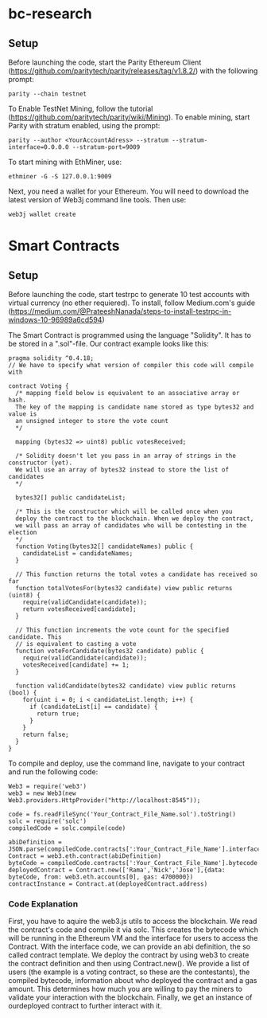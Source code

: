# bc-research

## Setup
Before launching the code, start the Parity Ethereum Client (https://github.com/paritytech/parity/releases/tag/v1.8.2/) with the following prompt:

```
parity --chain testnet
```

To Enable TestNet Mining, follow the tutorial (https://github.com/paritytech/parity/wiki/Mining). To enable mining, start Parity with stratum enabled, using the prompt:

```
parity --author <YourAccountAdress> --stratum --stratum-interface=0.0.0.0 --stratum-port=9009
```
To start mining with EthMiner, use:

```
ethminer -G -S 127.0.0.1:9009
```

Next, you need a wallet for your Ethereum. You will need to download the latest version of Web3j command line tools. Then use:

```
web3j wallet create
```

# Smart Contracts

## Setup
Before launching the code, start testrpc to generate 10 test accounts with virtual currency (no ether requiered). To install, follow Medium.com's guide (https://medium.com/@PrateeshNanada/steps-to-install-testrpc-in-windows-10-96989a6cd594)

The Smart Contract is programmed using the language "Solidity". It has to be stored in a ".sol"-file. Our contract example looks like this:

```
pragma solidity ^0.4.18;
// We have to specify what version of compiler this code will compile with

contract Voting {
  /* mapping field below is equivalent to an associative array or hash.
  The key of the mapping is candidate name stored as type bytes32 and value is
  an unsigned integer to store the vote count
  */
  
  mapping (bytes32 => uint8) public votesReceived;
  
  /* Solidity doesn't let you pass in an array of strings in the constructor (yet).
  We will use an array of bytes32 instead to store the list of candidates
  */
  
  bytes32[] public candidateList;

  /* This is the constructor which will be called once when you
  deploy the contract to the blockchain. When we deploy the contract,
  we will pass an array of candidates who will be contesting in the election
  */
  function Voting(bytes32[] candidateNames) public {
    candidateList = candidateNames;
  }

  // This function returns the total votes a candidate has received so far
  function totalVotesFor(bytes32 candidate) view public returns (uint8) {
    require(validCandidate(candidate));
    return votesReceived[candidate];
  }

  // This function increments the vote count for the specified candidate. This
  // is equivalent to casting a vote
  function voteForCandidate(bytes32 candidate) public {
    require(validCandidate(candidate));
    votesReceived[candidate] += 1;
  }

  function validCandidate(bytes32 candidate) view public returns (bool) {
    for(uint i = 0; i < candidateList.length; i++) {
      if (candidateList[i] == candidate) {
        return true;
      }
    }
    return false;
  }
}
```

To compile and deploy, use the command line, navigate to your contract and run the following code:

```
Web3 = require('web3')
web3 = new Web3(new Web3.providers.HttpProvider("http://localhost:8545"));

code = fs.readFileSync('Your_Contract_File_Name.sol').toString()
solc = require('solc')
compiledCode = solc.compile(code)

abiDefinition = JSON.parse(compiledCode.contracts[':Your_Contract_File_Name'].interface)
Contract = web3.eth.contract(abiDefinition)
byteCode = compiledCode.contracts[':Your_Contract_File_Name'].bytecode
deployedContract = Contract.new(['Rama','Nick','Jose'],{data: byteCode, from: web3.eth.accounts[0], gas: 4700000})
contractInstance = Contract.at(deployedContract.address)
```

### Code Explanation

First, you have to aquire the web3.js utils to access the blockchain. We read the contract's code and compile it via solc. This creates the bytecode which will be running in the Ethereum VM and the interface for users to access the Contract. With the interface code, we can provide an abi definition, the so called contract template. We deploy the contract by using web3 to create the contract definition and then using Contract.new(). We provide a list of users (the example is a voting contract, so these are the contestants), the compiled bytecode, information about who deployed the contract and a gas amount. This determines how much you are willing to pay the miners to validate your interaction with the blockchain. Finally, we get an instance of ourdeployed contract to further interact with it.
